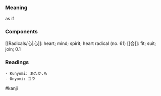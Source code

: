 ### Meaning

as if

### Components

[[Radicals/心|心]]: heart; mind; spirit; heart radical (no. 61) [[合]]: fit; suit; join; 0.1

### Readings

```
- Kunyomi: あたか.も
- Onyomi: コウ
```

#kanji